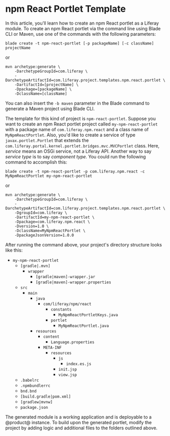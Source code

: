 # npm React Portlet Template [](id=npm-react-portlet-template)

In this article, you'll learn how to create an npm React portlet as a Liferay
module. To create an npm React portlet via the command line using Blade CLI or
Maven, use one of the commands with the following parameters:

    blade create -t npm-react-portlet [-p packageName] [-c className] projectName

or

    mvn archetype:generate \
        -DarchetypeGroupId=com.liferay \
        -DarchetypeArtifactId=com.liferay.project.templates.npm.react.portlet \
        -DartifactId=[projectName] \
        -Dpackage=[packageName] \
        -DclassName=[className]

You can also insert the `-b maven` parameter in the Blade command to generate a
Maven project using Blade CLI.

The template for this kind of project is `npm-react-portlet`. Suppose you want
to create an npm React portlet project called `my-npm-react-portlet` with a
package name of `com.liferay.npm.react` and a class name of `MyNpmReactPortlet`.
Also, you'd like to create a service of type `javax.portlet.Portlet` that
extends the `com.liferay.portal.kernel.portlet.bridges.mvc.MVCPortlet` class.
Here, *service* means an OSGi service, not a Liferay API. Another way to say
*service type* is to say *component type*. You could run the following command
to accomplish this:

    blade create -t npm-react-portlet -p com.liferay.npm.react -c MyNpmReactPortlet my-npm-react-portlet

or

    mvn archetype:generate \
        -DarchetypeGroupId=com.liferay \
        -DarchetypeArtifactId=com.liferay.project.templates.npm.react.portlet \
        -DgroupId=com.liferay \
        -DartifactId=my-npm-react-portlet \
        -Dpackage=com.liferay.npm.react \
        -Dversion=1.0 \
        -DclassName=MyNpmReactPortlet \
        -DpackageJsonVersion=1.0.0

After running the command above, your project's directory structure looks like
this:

- `my-npm-react-portlet`
    - `[gradle|.mvn]`
        - `wrapper`
            - `[gradle|maven]-wrapper.jar`
            - `[gradle|maven]-wrapper.properties`
    - `src`
        - `main`
            - `java`
                - `com/liferay/npm/react`
                    - `constants`
                        - `MyNpmReactPortletKeys.java`
                    - `portlet`
                        - `MyNpmReactPortlet.java`
            - `resources`
                - `content`
                    - `Language.properties`
                - `META-INF`
                    - `resources`
                        - `js`
                            - `index.es.js`
                        - `init.jsp`
                        - `view.jsp`
    - `.babelrc`
    - `.npmbundlerrc`
    - `bnd.bnd`
    - `[build.gradle|pom.xml]`
    - `[gradlew|mvnw]`
    - `package.json`

The generated module is a working application and is deployable to a @product@
instance. To build upon the generated portlet, modify the project by adding
logic and additional files to the folders outlined above.
